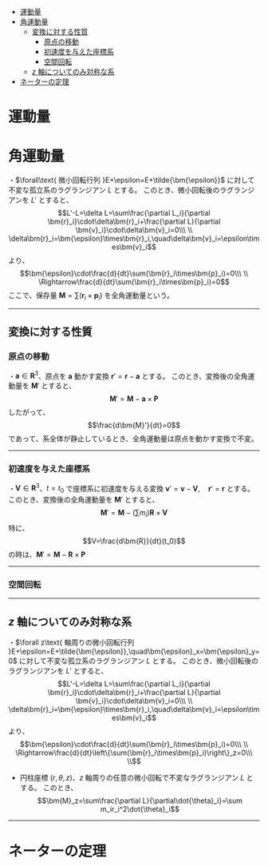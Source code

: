 
- [運動量](#運動量)
- [角運動量](#角運動量)
  - [変換に対する性質](#変換に対する性質)
    - [原点の移動](#原点の移動)
    - [初速度を与えた座標系](#初速度を与えた座標系)
    - [空間回転](#空間回転)
  - [$z$ 軸についてのみ対称な系](#z-軸についてのみ対称な系)
- [ネーターの定理](#ネーターの定理)




# 運動量

# 角運動量

・$\forall\text{ 微小回転行列 }E+\epsilon=E+\tilde{\bm{\epsilon}}$ に対して不変な孤立系のラグランジアン $L$ とする。
このとき、微小回転後のラグランジアンを $L'$ とすると、$$L'-L=\delta L=\sum\frac{\partial L_i}{\partial \bm{r}_i}\cdot\delta\bm{r}_i+\frac{\partial L}{\partial \bm{v}_i}\cdot\delta\bm{v}_i=0\\\ \\
\delta\bm{r}_i=\bm{\epsilon}\times\bm{r}_i,\quad\delta\bm{v}_i=\epsilon\times\bm{v}_i$$
より、$$\bm{\epsilon}\cdot\frac{d}{dt}\sum(\bm{r}_i\times\bm{p}_i)=0\\\ \\
\Rightarrow\frac{d}{dt}\sum(\bm{r}_i\times\bm{p}_i)=0$$
ここで、保存量 $\bm{M}=\sum(\bm{r}_i\times\bm{p}_i)$ を全角運動量という。

---

## 変換に対する性質

### 原点の移動

・$\bm{a}\in\bm{R}^3$、原点を $\bm{a}$ 動かす変換 $\bm{r}'=\bm{r}-\bm{a}$ とする。
このとき、変換後の全角運動量を $\bm{M}'$ とすると、
$$\bm{M}'=\bm{M}-\bm{a}\times\bm{P}$$
したがって、
$$\frac{d\bm{M}'}{dt}=0$$
であって、系全体が静止しているとき、全角運動量は原点を動かす変換で不変。

---

### 初速度を与えた座標系

・$\bm{V}\in\bm{R}^3$、$t=t_0$ で座標系に初速度を与える変換 $\bm{v}'=\bm{v}-\bm{V},\quad\bm{r}'=\bm{r}$ とする。
このとき、変換後の全角運動量を $\bm{M}'$ とすると、
$$\bm{M}'=\bm{M}-\left(\sum m_i\right)\bm{R}\times
\bm{V}$$
特に、$$V=\frac{d\bm{R}}{dt}(t_0)$$
の時は、$\bm{M}'=\bm{M}-\bm{R}\times\bm{P}$

---

### 空間回転

---

## $z$ 軸についてのみ対称な系

・$\forall z\text{ 軸周りの微小回転行列 }E+\epsilon=E+\tilde{\bm{\epsilon}},\quad\bm{\epsilon}_x=\bm{\epsilon}_y=0$ に対して不変な孤立系のラグランジアン $L$ とする。
このとき、微小回転後のラグランジアンを $L'$ とすると、$$L'-L=\delta L=\sum\frac{\partial L_i}{\partial \bm{r}_i}\cdot\delta\bm{r}_i+\frac{\partial L}{\partial \bm{v}_i}\cdot\delta\bm{v}_i=0\\\ \\
\delta\bm{r}_i=\bm{\epsilon}\times\bm{r}_i,\quad\delta\bm{v}_i=\epsilon\times\bm{v}_i$$
より、$$\bm{\epsilon}\cdot\frac{d}{dt}\sum(\bm{r}_i\times\bm{p}_i)=0\\\ \\
\Rightarrow\frac{d}{dt}\left\{\sum(\bm{r}_i\times\bm{p}_i)\right\}_z=0\\\ \\$$

- 円柱座標 $(r,\theta,z)$、$z$ 軸周りの任意の微小回転で不変なラグランジアン $L$ とする。
このとき、
$$\bm{M}_z=\sum\frac{\partial L}{\partial\dot{\theta}_i}=\sum m_ir_i^2\dot{\theta}_i$$

---

# ネーターの定理




